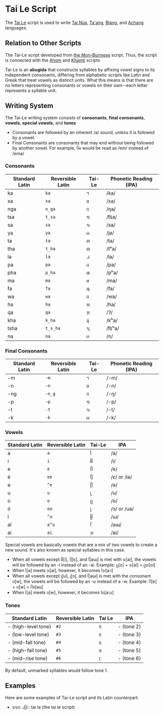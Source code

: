 # Tai Le Script

The [Tai Le](https://en.wikipedia.org/wiki/Tai_Le_script) script is used to write [ Tai Nüa](https://en.wikipedia.org/wiki/Tai_N%C3%BCa_language "Tai Nüa language"), [Ta'ang](https://en.wikipedia.org/wiki/Palaung_language "Palaung language"), [Blang](https://en.wikipedia.org/wiki/Blang_language "Blang language"), and [Achang](https://en.wikipedia.org/wiki/Achang_language "Achang language") languages.


## Relation to Other Scripts

The Tai-Le script developed from [the Mon–Burmese](https://en.wikipedia.org/wiki/Mon%E2%80%93Burmese_script "Mon–Burmese script") script. Thus, the script is connected with the [Ahom](https://en.wikipedia.org/wiki/Ahom_script "Ahom script") and [Khamti](https://en.wikipedia.org/wiki/Khamti_script "Khamti script") scripts

Tai-Le is an **abugida** that constructs syllables by affixing vowel signs to its independent consonants, differing from alphabetic scripts like Latin and Greek that treat vowels as distinct units. What this means is that there are no letters representing consonants or vowels on their own--each letter represents a syllable unit.


## Writing System
The Tai-Le writing system consists of **consonants**, **final consonants**, **vowels**, **special vowels**, and **tones**

* Consonants are followed by an inherent /a/ sound, unless it is followed by a vowel.
* Final Consonants are consonants that may end without being followed by another vowel. For example, ᥥᥛ would be read as /em/ instead of /ema/


### Consonants

| Standard Latin | Reversible Latin    | Tai-Le | Phonetic Reading (IPA) |
| ------- | ------- | ------- | --- |
| ka  | `ka` |   ᥐ      | /ka/ |
| xa  | `xa`      | ᥑ      | /xa/ |
| nga | `n_ga`     | ᥒ      | /ŋa/|
| tsa | `t_sa`      | ᥓ      | /t͡sa/|
| sa | `sa`      | ᥔ      | /sa/|
| ya | `ya`      | ᥕ      | /ja/|
| ta | `ta`      | ᥖ      | /ta/|
| tha | `t_ha`      | ᥗ      | /tʰa/|
| la | `la`      | ᥘ      | /la/|
| pa | `pa`      | ᥙ      | /pa/|
| pha | `p_ha`      | ᥚ      | /pʰa/|
| ma | `ma`      | ᥛ      | /ma/|
| fa | `fa`      | ᥜ      | /fa/|
| wa | `wa`      | ᥝ      | /wa/|
| ha | `ha`      | ᥞ      | /ha/|
| qa | `qa`      | ᥟ      | /ʔ/|
| kha | `k_ha`      | ᥠ      | /kʰa/|
| tsha | `t_s_ha`      | ᥡ      | /t͡sʰa/|
| na | `na`      | ᥢ      | /n/|

### Final Consonants

| Standard Latin | Reversible Latin    | Tai-Le | Phonetic Reading (IPA) |
| ------- | ------- | ------- | --- |
| -m  | `-m` |   ᥐ      | /-m/ |
| -n  | `-n`      | ᥑ      | /-n/ |
| -ng | `-n_g`     | ᥒ      | /-ŋ/|
| -p | `-p`      | ᥓ      | /-p/|
| -t | `-t`      | ᥔ      | /-t/|
| -k | `-k`      | ᥕ      | /-k/|


### Vowels

| Standard Latin | Reversible Latin | Tai-Le | IPA |
| ------- | ------- | ------- | --- |
| a       | `a`       | ᥣ      | /a/ |
| i       | `i`      | ᥤ      | /i/|
| e        | `e`       | ᥥ      | /e/ |
| è        | `ee`       | ᥦ      | /ɛ/ or /ia/ |
| ə        | `^e`       | ᥫ      | /ə/ |
| u        | `u`       | ᥧ      | /u/ |
| o        | `o`       | ᥩ      | /o/ |
| ó        | `oo`       | ᥨ      | /ɔ/ or /ua/ |
| î        | `^u`       | ᥪ      | /ɯ/ |
| aî        | `a^u`       | ᥬ      | /aɯ/ |
| ai        | `ai`       | ᥭ      | /ai/ |

Special vowels are basically vowels that are a mix of two vowels to create a new sound. It's also known as special syllables in this case. 

* When all vowels except ᥤ[i], ᥦ[ɛ], and ᥬ[aɯ] is met with ᥭ[ai], the vowels will be followed by an -i instead of an -ai. Example: ᥩ[o] + ᥭ[ai] = ᥩᥭ[oi]
* When ᥣ[a] meets ᥭ[ai], however, it becomes ᥣᥭ[a:i]
* When all vowels except ᥧ[u], ᥨ[ɔ], and ᥬ[aɯ] is met with the consonant ᥝ[w], the vowels will be followed by an -u instead of a -w. Example: ᥥ[e] + ᥝ[w] = ᥥᥝ[au]
* When ᥣ[a] meets ᥝ[w], however, it becomes ᥣᥝ[a:u]

### Tones

| Standard Latin | Reversible Latin | Tai Le | IPA  |
| ------- | ------- | ------- | ---- |
| - (high-level tone)      | `#2`      |ᥰ      | - (tone 2) |
| - (low-level tone)      | `#3`       | ᥱ       | - (tone 3)  |
| - (mid-fall tone)      | `#4`       | ᥲ       | - (tone 4)  |
| - (high-fall tone)      | `#5`       | ᥳ       | - (tone 5)  |
| - (mid-rise tone)      | `#6`       | ᥴ       | - (tone 6)  |

By default, unmarked syllables would follow tone 1.


## Examples

Here are some examples of Tai-Le script and its Latin counterpart:

* ᥖᥭᥰ ᥘᥫᥴ: tai le (the tai le script)
